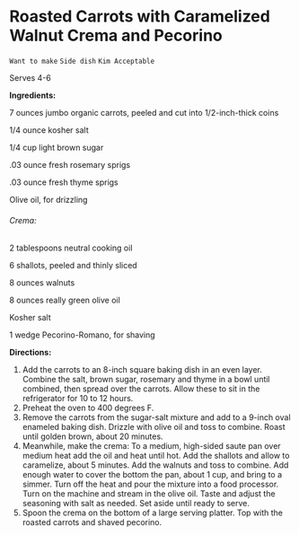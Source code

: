 # Roasted Carrots with Caramelized Walnut Crema and Pecorino

`Want to make` `Side dish` `Kim Acceptable`

Serves 4-6

**Ingredients:**

7 ounces jumbo organic carrots, peeled and cut into 1/2-inch-thick coins

1/4 ounce kosher salt 

1/4 cup light brown sugar 

.03 ounce fresh rosemary sprigs 

.03 ounce fresh thyme sprigs 

Olive oil, for drizzling 

###### Crema:

2 tablespoons neutral cooking oil

6 shallots, peeled and thinly sliced 

8 ounces walnuts 

8 ounces really green olive oil 

Kosher salt 

1 wedge Pecorino-Romano, for shaving 

**Directions:**

1. Add the carrots to an 8-inch square baking dish in an even layer. Combine the salt, brown sugar, rosemary and thyme in a bowl until combined, then spread over the carrots. Allow these to sit in the refrigerator for 10 to 12 hours.
2. Preheat the oven to 400 degrees F.
3. Remove the carrots from the sugar-salt mixture and add to a 9-inch oval enameled baking dish. Drizzle with olive oil and toss to combine. Roast until golden brown, about 20 minutes.
4. Meanwhile, make the crema: To a medium, high-sided saute pan over medium heat add the oil and heat until hot. Add the shallots and allow to caramelize, about 5 minutes. Add the walnuts and toss to combine. Add enough water to cover the bottom the pan, about 1 cup, and bring to a simmer. Turn off the heat and pour the mixture into a food processor. Turn on the machine and stream in the olive oil. Taste and adjust the seasoning with salt as needed. Set aside until ready to serve.
5. Spoon the crema on the bottom of a large serving platter. Top with the roasted carrots and shaved pecorino.
